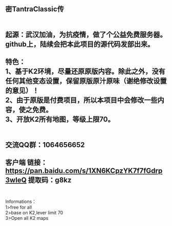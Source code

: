 密TantraClassic传
<br><br><br>
起源：武汉加油，为抗疫情，做了个公益免费服务器。github上，陆续会把本此项目的源代码发部出来。
<br><br>
特色：<br>
1、基于K2环境，尽量还原原版内容。除此之外，没有任何其他变态设置，保留原版原汁原味（谢绝修改设置的意见）！<br>
2、由于原版是付费项目，所以本项目中会修改一些内容，使之免费。<br>
3、开放K2所有地图，等级上限70。<br>
<br><br>
交流QQ群：1064656652
<br><br>
客户端
链接：https://pan.baidu.com/s/1XN6KCpzYK7f7fGdrp3wIeQ 
提取码：g8kz
<br><br>
---------------------------------------------------------------------------------------------------------------
Informations：<br>
1>free for all<br>
2>base on K2,lever limit 70<br>
3>Open all K2 maps<br>
<br>

